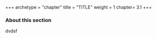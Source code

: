 +++
archetype = "chapter"
title = "TITLE"
weight = 1
chapter= 3.1
+++

###  About this section

dvdsf